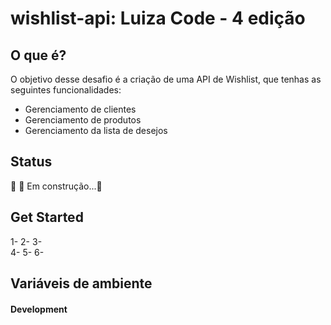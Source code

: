 # wishlist-api: Luiza Code - 4 edição


## O que é?

O objetivo desse desafio é a criação de uma API de Wishlist, que tenhas as seguintes funcionalidades:
- Gerenciamento de clientes
- Gerenciamento de produtos
- Gerenciamento da lista de desejos

## Status
🚧 🚀 Em construção...🚧


## Get Started 
1- 
2- 
3-  
4- 
5- 
6-  


## Variáveis de ambiente 
#### Development

